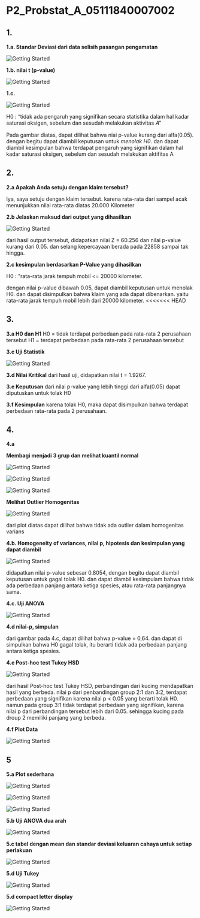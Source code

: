 # P2_Probstat_A_05111840007002

## 1.

**1.a. Standar Deviasi dari data selisih pasangan pengamatan**

![Getting Started](P2/1a.PNG)

**1.b. nilai t (p-value)**

![Getting Started](P2/1b.PNG)

**1.c.**

![Getting Started](P2/1c.PNG)

H0 : “tidak ada pengaruh yang signifikan secara statistika dalam hal kadar saturasi oksigen, sebelum dan sesudah melakukan aktivitas 𝐴”

Pada gambar diatas, dapat dilihat bahwa niai p-value kurang dari alfa(0.05).
dengan begitu dapat diambil keputusan untuk *menolak H0*. dan dapat diambil kesimpulan bahwa  terdapat pengaruh yang signifikan dalam hal kadar saturasi 
oksigen, sebelum dan sesudah melakukan aktifitas A


## 2.

**2.a Apakah Anda setuju dengan klaim tersebut?**

Iya, saya setuju dengan klaim tersebut. karena rata-rata dari sampel acak menunjukkan nilai rata-rata diatas 20.000 Kilometer

**2.b Jelaskan maksud dari output yang dihasilkan**

![Getting Started](P2/2.PNG)

dari hasil output tersebut, didapatkan nilai Z = 60.256 dan nilai p-value kurang dari 0.05. dan selang kepercayaan berada pada 22858 sampai tak hingga.

**2.c  kesimpulan berdasarkan P-Value yang dihasilkan**

H0 : "rata-rata jarak tempuh mobil <= 20000 kilometer.

dengan nilai p-value dibawah 0.05, dapat diambil keputusan untuk menolak H0. dan dapat disimpulkan bahwa klaim yang ada dapat dibenarkan. yaitu rata-rata jarak tempuh mobil lebih dari 20000 kilometer.
<<<<<<< HEAD

## 3.

**3.a H0 dan H1**
H0 = tidak terdapat perbedaan pada rata-rata 2 perusahaan tersebut
H1 = terdapat perbedaan pada rata-rata 2 perusahaan tersebut

**3.c Uji Statistik**

![Getting Started](P2/3c.PNG)


**3.d Nilai Kritikal**
dari hasil uji, didapatkan nilai t = 1.9267.

**3.e Keputusan**
dari nilai p-value yang lebih tinggi dari alfa(0.05) dapat diputuskan untuk tolak H0 

**3.f Kesimpulan**
karena tolak H0, maka dapat disimpulkan bahwa terdapat perbedaan rata-rata pada 2 perusahaan.


## 4.
**4.a**

**Membagi menjadi 3 grup dan melihat kuantil normal**

![Getting Started](P2/4a_grup1.PNG)

![Getting Started](P2/4a_grup2.PNG)

![Getting Started](P2/4a_grup3.PNG)

**Melihat Outlier Homogenitas**

![Getting Started](P2/4a_outlayer.PNG)

dari plot diatas dapat dilihat bahwa tidak ada outlier dalam homogenitas varians

**4.b. Homogeneity of variances, nilai p, hipotesis dan kesimpulan yang dapat diambil**

![Getting Started](P2/4b.PNG)

didapatkan nilai p-value sebesar 0.8054, dengan begitu dapat diambil keputusan untuk gagal tolak H0. dan dapat diambil kesimpulam bahwa tidak ada perbedaan panjang antara ketiga spesies, atau rata-rata panjangnya sama.

**4.c. Uji ANOVA**

![Getting Started](P2/4c.PNG)

**4.d nilai-p, simpulan**

dari gambar pada 4.c, dapat dilihat bahwa p-value = 0,64. dan dapat di simpulkan bahwa H0 gagal tolak, itu berarti tidak ada perbedaan panjang antara ketiga spesies.

**4.e  Post-hoc test Tukey HSD**

![Getting Started](P2/4e.PNG)

dari hasil  Post-hoc test Tukey HSD, perbandingan dari kucing mendapatkan hasil yang berbeda. nilai p dari penbandingan group 2:1 dan 3:2, terdapat perbedaan yang signifikan karena nilai p < 0.05 yang berarti tolak H0. namun pada group 3:1 tidak terdapat perbedaan yang signifikan, karena nilai p dari perbandingan tersebut lebih dari 0.05.
sehingga kucing pada droup 2 memiliki panjang yang berbeda.

**4.f Plot Data**

![Getting Started](P2/4f.PNG)


## 5
**5.a Plot sederhana**

![Getting Started](P2/5a.PNG)

![Getting Started](P2/5b1.PNG)

![Getting Started](P2/5a2.PNG)

**5.b Uji ANOVA dua arah**

![Getting Started](P2/5b.PNG)

**5.c tabel dengan mean dan standar deviasi keluaran cahaya untuk setiap perlakuan**

![Getting Started](P2/5c.PNG)

**5.d Uji Tukey**

![Getting Started](P2/5d.PNG)

**5.d compact letter display**

![Getting Started](P2/5e.PNG)